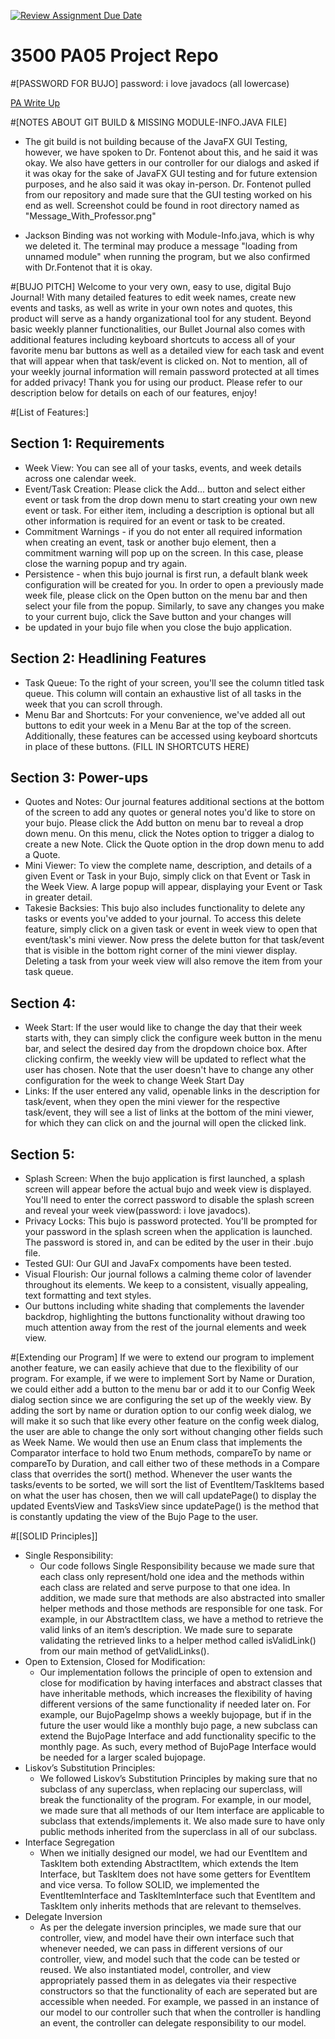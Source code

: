 [![Review Assignment Due Date](https://classroom.github.com/assets/deadline-readme-button-24ddc0f5d75046c5622901739e7c5dd533143b0c8e959d652212380cedb1ea36.svg)](https://classroom.github.com/a/x6ckGcN8)

# 3500 PA05 Project Repo


#[PASSWORD FOR BUJO]
password: i love javadocs
(all lowercase)

[PA Write Up](https://markefontenot.notion.site/PA-05-8263d28a81a7473d8372c6579abd6481)

#[NOTES ABOUT GIT BUILD & MISSING MODULE-INFO.JAVA FILE]
- The git build is not building because of the JavaFX GUI Testing, however, we have spoken to
  Dr. Fontenot about this, and he said it was okay. We also have getters in our controller for
  our dialogs and asked if it was okay for the sake of JavaFX GUI testing and for future extension
  purposes, and he also said it was okay in-person. Dr. Fontenot pulled from our repository and made sure
  that the GUI testing worked on his end as well. Screenshot could be found in root directory named as
  "Message_With_Professor.png"

- Jackson Binding was not working with Module-Info.java, which is why we deleted it. The terminal
  may produce a message "loading from unnamed module" when running the program, but we also confirmed with
  Dr.Fontenot that it is okay.

#[BUJO PITCH]
Welcome to your very own, easy to use, digital Bujo Journal! 
With many detailed features to edit week names, create new events and tasks, as well as write in your own notes and 
quotes, this product will serve as a handy organizational tool for any student. Beyond basic weekly planner 
functionalities, our Bullet Journal also comes with additional features including keyboard shortcuts to access all of 
your favorite menu bar buttons as well as a detailed view for each task and event that will appear when that task/event 
is clicked on. Not to mention, all of your weekly journal information will remain password protected at all times 
for added privacy! 
Thank you for using our product. Please refer to our description below for details on each of our features, enjoy!

#[List of Features:]
## Section 1: Requirements
- Week View: You can see all of your tasks, events, and week details across one calendar week.
- Event/Task Creation: Please click the Add... button and select either event or task
from the drop down menu to start creating your own new event or task. For either item,
including a description is optional but all other information is required for an event or
task to be created. 
- Commitment Warnings - if you do not enter all required information when creating an 
event, task or another bujo element, then a commitment warning will pop up on the screen.
In this case, please close the warning popup and try again.
- Persistence - when this bujo journal is first run, a default blank week configuration
will be created for you. In order to open a previously made week file, please click on the
Open button on the menu bar and then select your file from the popup. Similarly, to save
any changes you make to your current bujo, click the Save button and your changes will
- be updated in your bujo file when you close the bujo application. 

## Section 2: Headlining Features
- Task Queue: To the right of your screen, you'll see the column titled
task queue. This column will contain an exhaustive list of all tasks in 
the week that you can scroll through. 
- Menu Bar and Shortcuts: For your convenience, we've added all out buttons to edit your 
week in a Menu Bar at the top of the screen. Additionally, these features can be accessed
using keyboard shortcuts in place of these buttons. (FILL IN SHORTCUTS HERE)

## Section 3: Power-ups
- Quotes and Notes: Our journal features additional sections at the bottom of the screen
to add any quotes or general notes you'd like to store on your bujo. Please click the Add
button on menu bar to reveal a drop down menu. On this menu, click the Notes option to
trigger a dialog to create a new Note. Click the Quote option in the drop down menu to add 
a Quote.
- Mini Viewer: To view the complete name, description, and details of a given Event or Task
in your Bujo, simply click on that Event or Task in the Week View. A large popup will
appear, displaying your Event or Task in greater detail.
- Takesie Backsies: This bujo also includes functionality to delete any tasks or events
you've added to your journal. To access this delete feature, simply click on a given task
or event in week view to open that event/task's mini viewer. Now press the delete button
for that task/event that is visible in the bottom right corner of the mini viewer display.
Deleting a task from your week view will also remove the item from your task queue.

## Section 4: 
- Week Start: If the user would like to change the day that their week starts with, they can simply 
click the configure week button in the menu bar, and select the desired day from the dropdown choice box.
After clicking confirm, the weekly view will be updated to reflect what the user has chosen. Note that the
user doesn't have to change any other configuration for the week to change Week Start Day
- Links: If the user entered any valid, openable links in the description for task/event, when they open
the mini viewer for the respective task/event, they will see a list of links at the bottom of the mini viewer,
for which they can click on and the journal will open the clicked link. 

## Section 5:
- Splash Screen: When the bujo application is first launched, a splash screen will appear
before the actual bujo and week view is displayed. You'll need to enter the correct 
password to disable the splash screen and reveal your week view(password: i love javadocs).
- Privacy Locks: This bujo is password protected. You'll be prompted for your password
in the splash screen when the application is launched. The password is stored in, and 
can be edited by the user in their .bujo file. 
- Tested GUI: Our GUI and JavaFx compoments have been tested. 
- Visual Flourish: Our journal follows a calming theme color of lavender throughout its
elements. We keep to a consistent, visually appealing, text formatting and text styles.
- Our buttons including white shading that complements the lavender backdrop, 
highlighting the buttons functionality without drawing too much attention away from the 
rest of the journal elements and week view. 


#[Extending our Program]
If we were to extend our program to implement another feature, we can easily achieve that due to the flexibility 
of our program. For example, if we were to implement Sort by Name or Duration, we could either add a button to 
the menu bar or add it to our Config Week dialog section since we are configuring the set up of the weekly view. 
By adding the sort by name or duration option to our config week dialog, we will make it so such that like every 
other feature on the config week dialog, the user are able to change the only sort without changing other fields 
such as Week Name. We would then use an Enum class that implements the Comparator interface to hold two Enum methods, 
compareTo by name or compareTo by Duration, and call either two of these methods in a Compare class that overrides 
the sort() method. Whenever the user wants the tasks/events to be sorted, we will sort the list of EventItem/TaskItems 
based on what the user has chosen, then we will call updatePage() to display the updated EventsView and TasksView 
since updatePage() is the method that is constantly updating the view of the Bujo Page to the user.

#[[SOLID Principles]]
- Single Responsibility:
    - Our code follows Single Responsibility because we made sure that each class only represent/hold
      one idea and the methods within each class are related and serve purpose to that one idea. In addition,
      we made sure that methods are also abstracted into smaller helper methods and those methods are responsible
      for one task. For example, in our AbstractItem class, we have a method to retrieve the valid links of an item’s
      description. We made sure to separate validating the retrieved links to a helper method called isValidLink()
      from our main method of getValidLinks().
- Open to Extension, Closed for Modification:
    - Our implementation follows the principle of open to extension and close for modification by
      having interfaces and abstract classes that have inheritable methods, which increases the
      flexibility of having different versions of the same functionality if needed later on. For example,
      our BujoPageImp shows a weekly bujopage, but if in the future the user would like a monthly bujo page,
      a new subclass can extend the BujoPage Interface and add functionality specific to the monthly page.
      As such, every method of BujoPage Interface would be needed for a larger scaled bujopage.
- Liskov’s Substitution Principles:
    - We followed Liskov’s Substitution Principles by making sure that no subclass of any superclass, when
      replacing our superclass, will break the functionality of the program. For example, in our model, we
      made sure that all methods of our Item interface are applicable to subclass that extends/implements it.
      We also made sure to have only public methods inherited from the superclass in all of our subclass.
- Interface Segregation
    - When we initially designed our model, we had our EventItem and TaskItem both extending AbstractItem,
      which extends the Item Interface, but TaskItem does not have some getters for EventItem and vice versa.
      To follow SOLID, we implemented the EventItemInterface and TaskItemInterface such that EventItem and TaskItem
      only inherits methods that are relevant to themselves.
- Delegate Inversion
    - As per the delegate inversion principles, we made sure that our controller, view, and model have
      their own interface such that whenever needed, we can pass in different versions of our controller,
      view, and model such that the code can be tested or reused. We also instantiated model, controller,
      and view appropriately passed them in as delegates via their respective constructors so that the functionality
      of each are seperated but are accessible when needed. For example, we passed in an instance of our model
      to our controller such that when the controller is handling an event, the controller can delegate
      responsibility to our model.


